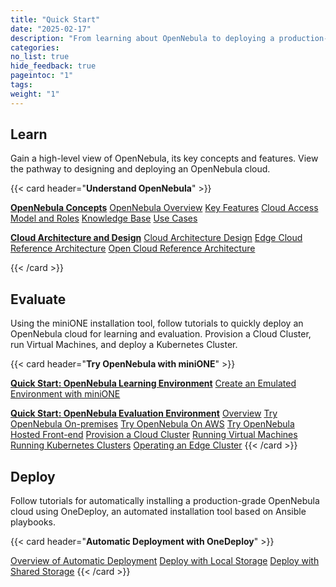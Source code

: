 ```yaml
---
title: "Quick Start"
date: "2025-02-17"
description: "From learning about OpenNebula to deploying a production-ready OpenNebula cloud"
categories:
no_list: true
hide_feedback: true
pageintoc: "1"
tags:
weight: "1"
---
```


<a id="cloud-installation"></a>

<!--# Cloud Installation -->

<!-- This first chapter is designed to quickly take you from an introduction to OpenNebula to deploying your first cloud for learning and evaluation.

The first section, [Understand OpenNebula]({{% relref "understand_opennebula" %}}), provides you with a bird's eye view of the system's base concepts, key features, architecture basics, and the most common pathway from cloud design to deployment.

The second section, [Try OpenNebula with miniONE]({{% relref "try_opennebula_with_minione" %}}), consists of tutorials for quickly installing an OpenNebula cloud for purposes of evaluation, testing, and even on-premises production operations. The tutorials guide you in building progressively complex infrastructure, from a basic Front-end install to automatically deploying a Kubernetes cluster.

The third section, [Automatic Deployment of OpenNebula with OneDeploy]({{% relref "automatic_deployment_of_opennebula_with_one_deploy" %}}) contains an overview and tutorials for automatically installing a production-grade OpenNebula cloud using OneDeploy, an automated installation tool based on Ansible playbooks. -->

<!-- {{< alert title="Note" color="success" >}}
This would not be the final text but a "proof of concept" for presenting the contents of the Quick Start around these 3 concepts.{{< /alert >}} -->

## Learn

Gain a high-level view of OpenNebula, its key concepts and features. View the pathway to designing and deploying an OpenNebula cloud.

{{< card header="**Understand OpenNebula**" >}}
<p></p>
<a href="understand_opennebula/opennebula_concepts"><b>OpenNebula Concepts</b></a>
   <inl>
      <a href="understand_opennebula/opennebula_concepts/opennebula_overview">OpenNebula Overview</a>
   </inl>
   <inl>
      <a href="understand_opennebula/opennebula_concepts/key_features">Key Features</a>
   </inl>
   <inl>
      <a href="understand_opennebula/opennebula_concepts/cloud_access_model_and_roles">Cloud Access Model and Roles</a>
   </inl>
   <inl>
      <a href="understand_opennebula/opennebula_concepts/knowledge_base">Knowledge Base</a>
   </inl>
   <inl>
      <a href="understand_opennebula/opennebula_concepts/use_cases">Use Cases</a>
   </inl>
<p></p>
<a href="understand_opennebula/cloud_architecture_and_design/"><b>Cloud Architecture and Design</b></a>
   <inl>
      <a href="understand_opennebula/cloud_architecture_and_design/cloud_architecture_design">Cloud Architecture Design</a>
   </inl>
   <inl>
      <a href="understand_opennebula/cloud_architecture_and_design/edge_cloud_reference_architecture">Edge Cloud Reference Architecture</a>
   </inl>
   <inl>
      <a href="understand_opennebula/cloud_architecture_and_design/open_cloud_reference_architecture">Open Cloud Reference Architecture</a>
   </inl>

{{< /card >}}


## Evaluate

Using the miniONE installation tool, follow tutorials to quickly deploy an OpenNebula cloud for learning and evaluation. Provision a Cloud Cluster, run Virtual Machines, and deploy a Kubernetes Cluster.

{{< card header="**Try OpenNebula with miniONE**" >}}
<p></p>
<a href="try_opennebula_with_minione/opennebula_learning_environment/"><b>Quick Start: OpenNebula Learning Environment</b></a>
   <inl>
      <a href="try_opennebula_with_minione/opennebula_learning_environment/create_an_emulated_environment_with_minione">Create an Emulated Environment with miniONE</a>
   </inl>
<p></p>
<a href="try_opennebula_with_minione/opennebula_evaluation_environment/"><b>Quick Start: OpenNebula Evaluation Environment</b></a>
   <inl>
      <a href="try_opennebula_with_minione/opennebula_evaluation_environment/overview">Overview</a>
   </inl>
   <inl>
      <a href="try_opennebula_with_minione/opennebula_evaluation_environment/try_opennebula_onprem">Try OpenNebula On-premises</a>
   </inl>
   <inl>
      <a href="try_opennebula_with_minione/opennebula_evaluation_environment/try_opennebula_on_kvm">Try OpenNebula On AWS</a>
   </inl>
   <inl>
      <a href="try_opennebula_with_minione/opennebula_evaluation_environment/try_opennebula_hosted">Try OpenNebula Hosted Front-end</a>
   </inl>
   <inl>
      <a href="try_opennebula_with_minione/opennebula_evaluation_environment/provisioning_edge_cluster">Provision a Cloud Cluster</a>
   </inl>
   <inl>
      <a href="try_opennebula_with_minione/opennebula_evaluation_environment/running_virtual_machines">Running Virtual Machines</a>
   </inl>
   <inl>
      <a href="try_opennebula_with_minione/opennebula_evaluation_environment/running_kubernetes_clusters">Running Kubernetes Clusters</a>
   </inl>
   <inl>
      <a href="try_opennebula_with_minione/opennebula_evaluation_environment/operating_edge_cluster">Operating an Edge Cluster</a>
   </inl>
{{< /card >}}

## Deploy

Follow tutorials for automatically installing a production-grade OpenNebula cloud using OneDeploy, an automated installation tool based on Ansible playbooks.

{{< card header="**Automatic Deployment with OneDeploy**" >}}
   <p></p>
      <inl>
         <a href="automatic_deployment_of_opennebula_with_one_deploy/one_deploy_overview">Overview of Automatic Deployment</a>
      </inl>
      <inl>
         <a href="automatic_deployment_of_opennebula_with_one_deploy/one_deploy_tutorial_local_ds">Deploy with Local Storage</a>
      </inl>
      <inl>
         <a href="automatic_deployment_of_opennebula_with_one_deploy/one_deploy_tutorial_shared_ds">Deploy with Shared Storage</a>
      </inl>
   {{< /card >}}
